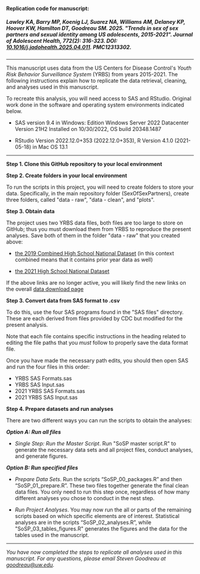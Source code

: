 #### **Replication code for manuscript:**

##### Lawley KA, Barry MP, Koenig LJ, Suarez NA, Williams AM, Delaney KP, Hoover KW, Hamilton DT, Goodreau SM. 2025. "Trends in sex of sex partners and sexual identity among US adolescents, 2015-2021". *Journal of Adolescent Health*, 772(2): 316-323. DOI: [10.1016/j.jadohealth.2025.04.011](https://doi.org/10.1016/j.jadohealth.2025.04.011). PMC12313302.


---

This manuscript uses data from the US Centers for Disease Control's *Youth Risk Behavior Surveillance System* (YRBS) from years 2015-2021. The following instructions explain how to replicate the data retrieval, cleaning, and analyses used in this manuscript.

To recreate this analysis, you will need access to SAS and RStudio. Original work done in the software and operating system environments indicated below.

- SAS version 9.4 in Windows: Edition	Windows Server 2022 Datacenter Version 21H2 Installed on	‎10/‎30/‎2022, OS build	20348.1487

- RStudio Version 2022.12.0+353 (2022.12.0+353), R Version 4.1.0 (2021-05-18) in Mac OS 13.1

---

**Step 1. Clone this GitHub repository to your local environment** 

**Step 2. Create folders in your local environment** 

To run the scripts in this project, you will need to create folders to store your data. Specifically, in the main repository folder (SexOfSexPartners), create three folders, called "data - raw", "data - clean", and "plots".

**Step 3. Obtain data** 

The project uses two YRBS data files, both files are too large to store on GitHub; thus  you must download them from YRBS to reproduce the present analyses. Save both of them in the folder "data - raw" that you created above: 

- [the 2019 Combined High School National Dataset](https://www.cdc.gov/yrbs/files/sadc_2019/sadc_2019_national.dat) (in this context combined means that it contains prior year data as well)


- [the 2021 High School National Dataset](https://www.cdc.gov/yrbs/files/2021/XXH2021_YRBS_Data.dat)

If the above links are no longer active, you will likely find the new links on the overall [data download page](https://www.cdc.gov/yrbs/data/index.html)

**Step 3. Convert data from SAS format to .csv** 

To do this, use the four SAS programs found in the "SAS files" directory. These are  each derived from files provided by CDC but modified for the present analysis. 

Note that each file contains specific instructions in the heading related to editing the file paths that you *must* follow to properly save the data format file.

Once you have made the necessary path edits, you should then open SAS and run the four files in this order:

- YRBS SAS Formats.sas
- YRBS SAS Input.sas 
- 2021 YRBS SAS Formats.sas
- 2021 YRBS SAS Input.sas

**Step 4. Prepare datasets and run analyses**

There are two different ways you can run the scripts to obtain the analyses:

***Option A: Run all files***

- *Single Step: Run the Master Script*. Run "SoSP master script.R" to generate the necessary data sets and all project files, conduct analyses, and generate figures.

***Option B: Run specified files***

- *Prepare Data Sets*. Run the scripts “SoSP_00_packages.R” and then “SoSP_01_prepare.R”. These two files together generate the final clean data files. You only need to run this step once, regardless of how many different analyses you chose to conduct in the nest step.

- *Run Project Analyses*. You may now run the all or parts of the remaining scripts based on which specific elements  are of interest. Statistical analyses are in the scripts “SoSP_02_analyses.R”, while "SoSP_03_tables_figures.R" generates the figures and the data for the tables used in the manuscript. 

---
  
*You have now completed the steps to replicate all analyses used in this manuscript. For any questions, please email Steven Goodreau at goodreau@uw.edu.*


